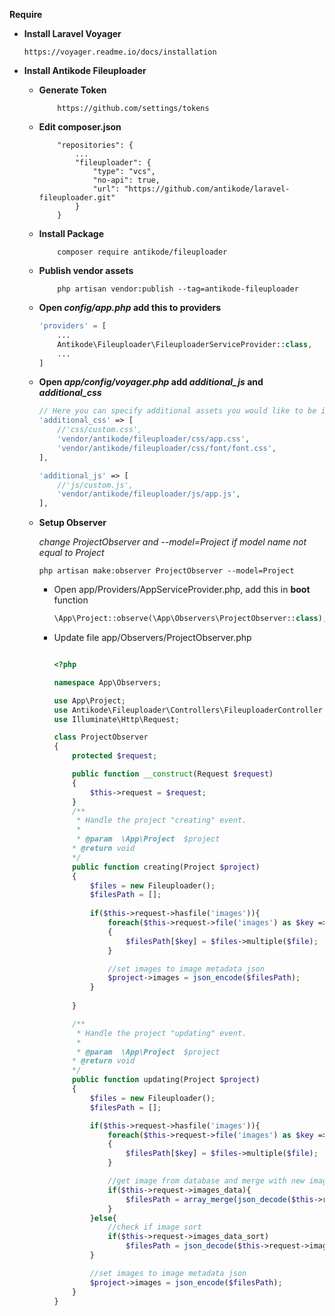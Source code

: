 **Require**
* **Install Laravel Voyager**
    ```
    https://voyager.readme.io/docs/installation
    ```
* **Install Antikode Fileuploader**
   * **Generate Token**
        ```
            https://github.com/settings/tokens
        ```
   * **Edit composer.json**
        ```
            "repositories": {
                ...
                "fileuploader": {
                    "type": "vcs",
                    "no-api": true,
                    "url": "https://github.com/antikode/laravel-fileuploader.git"
                }
            }
        ```
   * **Install Package**
        ```console
            composer require antikode/fileuploader
        ```
   * **Publish vendor assets**
        ```
            php artisan vendor:publish --tag=antikode-fileuploader
        ```
   * **Open _config/app.php_ add this to providers**
        ```php
        'providers' = [
            ...
            Antikode\Fileuploader\FileuploaderServiceProvider::class,
            ...
        ]
        ```
    * **Open _app/config/voyager.php_ add _additional_js_ and _additional_css_**

        ```php
        // Here you can specify additional assets you would like to be included in the master.blade
        'additional_css' => [
            //'css/custom.css',
            'vendor/antikode/fileuploader/css/app.css',
            'vendor/antikode/fileuploader/css/font/font.css',
        ],

        'additional_js' => [
            //'js/custom.js',
            'vendor/antikode/fileuploader/js/app.js',
        ],
        ```
    * **Setup Observer**

        _change ProjectObserver and --model=Project if model name not equal to Project_
        ```
        php artisan make:observer ProjectObserver --model=Project
        ```

        * Open app/Providers/AppServiceProvider.php, add this in **boot** function
            ```php
            \App\Project::observe(\App\Observers\ProjectObserver::class);
            ```

        * Update file app/Observers/ProjectObserver.php
            ```php

            <?php

            namespace App\Observers;

            use App\Project;
            use Antikode\Fileuploader\Controllers\FileuploaderController as Fileuploader;
            use Illuminate\Http\Request;

            class ProjectObserver
            {
                protected $request;

                public function __construct(Request $request)
                {
                    $this->request = $request;
                }
                /**
                 * Handle the project "creating" event.
                 *
                 * @param  \App\Project  $project
                * @return void
                */
                public function creating(Project $project)
                {
                    $files = new Fileuploader();
                    $filesPath = [];
                    
                    if($this->request->hasfile('images')){
                        foreach($this->request->file('images') as $key => $file)
                        {
                            $filesPath[$key] = $files->multiple($file);
                        }

                        //set images to image metadata json
                        $project->images = json_encode($filesPath);
                    }
                    
                }

                /**
                 * Handle the project "updating" event.
                 *
                 * @param  \App\Project  $project
                * @return void
                */
                public function updating(Project $project)
                {
                    $files = new Fileuploader();
                    $filesPath = [];

                    if($this->request->hasfile('images')){
                        foreach($this->request->file('images') as $key => $file)
                        {
                            $filesPath[$key] = $files->multiple($file);
                        }

                        //get image from database and merge with new image data
                        if($this->request->images_data){
                            $filesPath = array_merge(json_decode($this->request->images_data), $filesPath);
                        }
                    }else{
                        //check if image sort
                        if($this->request->images_data_sort)
                            $filesPath = json_decode($this->request->images_data_sort);
                    }

                    //set images to image metadata json
                    $project->images = json_encode($filesPath);
                }
            }

            ```